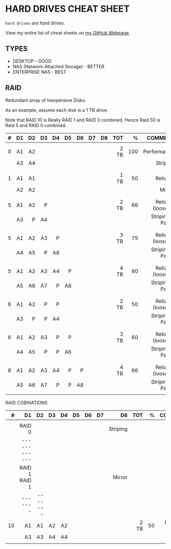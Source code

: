 # HARD DRIVES CHEAT SHEET

`hard drives` _are hard drives._

View my entire list of cheat sheets on
[my GitHub Webpage](https://jeffdecola.github.io/my-cheat-sheets/).

## TYPES

* DESKTOP - GOOD
* NAS (Network-Attached Storage) - BETTER
* ENTERPRISE NAS - BEST

## RAID

Redundant array of Inexpensive Disks.

As an example, assume each disk is a 1 TB drive.

Note that RAID 10 is Really RAID 1 and RAID 0 combined.
Hence Raid 50 is Raid 5 and RAID 0 combined.


| # | D1 | D2 | D3 | D4 | D5 | D6 | D7 | D8 |  TOT |   % |            COMMENT |             
|--:|---:|---:|---:|---:|---:|---:|---:|---:|-----:|----:|-------------------:|
|   |    |    |    |    |    |    |    |    |      |     |                    |
| 0 | A1 | A2 |    |    |    |    |    |    | 2 TB | 100 |        Performance |
|   | A3 | A4 |    |    |    |    |    |    |      |     |           Striping |
|   |    |    |    |    |    |    |    |    |      |     |                    |
|   |    |    |    |    |    |    |    |    |      |     |                    |
| 1 | A1 | A1 |    |    |    |    |    |    | 1 TB |  50 |           Reliable |
|   | A2 | A2 |    |    |    |    |    |    |      |     |             Mirror |
|   |    |    |    |    |    |    |    |    |      |     |                    |
|   |    |    |    |    |    |    |    |    |      |     |                    |
| 5 | A1 | A2 |  P |    |    |    |    |    | 2 TB |  66 | Reliable (loose 1) |
|   | A3 | P  | A4 |    |    |    |    |    |      |     |  Striping 1 Parity |
|   |    |    |    |    |    |    |    |    |      |     |                    |
|   |    |    |    |    |    |    |    |    |      |     |                    |
| 5 | A1 | A2 | A3 |  P |    |    |    |    | 3 TB |  75 | Reliable (loose 1) |
|   | A4 | A5 | P  | A6 |    |    |    |    |      |     |  Striping 1 Parity |
|   |    |    |    |    |    |    |    |    |      |     |                    |
|   |    |    |    |    |    |    |    |    |      |     |                    |
| 5 | A1 | A2 | A3 | A4 |  P |    |    |    | 4 TB |  80 | Reliable (loose 1) |
|   | A5 | A6 | A7 |  P | A8 |    |    |    |      |     |  Striping 1 Parity |
|   |    |    |    |    |    |    |    |    |      |     |                    |
|   |    |    |    |    |    |    |    |    |      |     |                    |
| 6 | A1 | A2 |  P |  P |    |    |    |    | 2 TB |  50 | Reliable (loose 2) |
|   | A3 |  P |  P | A4 |    |    |    |    |      |     |  Striping 2 Parity |
|   |    |    |    |    |    |    |    |    |      |     |                    |
|   |    |    |    |    |    |    |    |    |      |     |                    |
| 6 | A1 | A2 | A3 |  P | P  |    |    |    | 3 TB |  60 | Reliable (loose 2) |
|   | A4 | A5 |  P |  P | A6 |    |    |    |      |     |  Striping 2 Parity |
|   |    |    |    |    |    |    |    |    |      |     |                    |
|   |    |    |    |    |    |    |    |    |      |     |                    |
| 6 | A1 | A2 | A3 | A4 |  P |  P |    |    | 4 TB |  66 | Reliable (loose 2) |
|   | A5 | A6 | A7 |  P |  P | A8 |    |    |      |     |  Striping 2 Parity |
|   |    |    |    |    |    |    |    |    |      |     |                    |

RAID COBINATIONS


| # | D1 | D2 | D3 | D4 | D5 | D6 | D7 | D8 |  TOT |   % |            COMMENT |             
|--:|---:|---:|---:|---:|---:|---:|---:|---:|-----:|----:|-------------------:|
|   |    |    |    |    |    |    |    |    |      |     |                    |
|   |       RAID 0      |    |    |    |    |      |     |           Striping |
|   |    ------------   |    |    |    |    |      |     |                    |
|   |  RAID 1    RAID 1 |    |    |    |    |      |     |             Mirror |
|   | ------- | ------- |    |    |    |    |      |     |                    |
|10 | A1 | A1 | A2 | A2 |    |    |    |    | 2 TB |  50 | Perform / Reliable |
|   | A3 | A3 | A4 | A4 |    |    |    |    |      |     |            loose 2 |
|   |    |    |    |    |    |    |    |    |      |     |                    |




